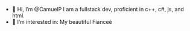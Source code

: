 - 👋 Hi, I’m @CamuelP I am a fullstack dev, proficient in c++, c#, js, and html.
- 👀 I’m interested in: My beautiful Fianceé

<!---
CamuelP/CamuelP is a ✨ special ✨ repository because its `README.md` (this file) appears on your GitHub profile.
You can click the Preview link to take a look at your changes.
--->
